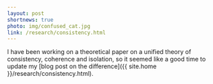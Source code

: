 ```yaml
---
layout: post
shortnews: true
photo: img/confused_cat.jpg
link: /research/consistency.html
---
```


I have been working on a theoretical paper on a unified theory of
consistency, coherence and isolation, so it seemed like a good time to
update my [blog post on the difference]({{ site.home }}/research/consistency.html).
